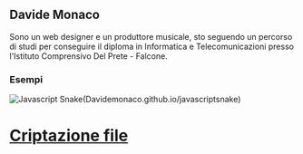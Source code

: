 ## Davide Monaco

Sono un web designer e un produttore musicale, sto seguendo un percorso di studi per conseguire il diploma in Informatica e Telecomunicazioni presso l'Istituto Comprensivo Del Prete - Falcone.

### Esempi

![Javascript Snake](https://m.gjcdn.net/game-thumbnail/400/482519-crop0_3_642_365-pmnaypnr-v4.webp)(Davidemonaco.github.io/javascriptsnake)
# [Criptazione file](https://raw.githubusercontent.com/Davidemonaco/dataencrypter/main/mainscript.py)
